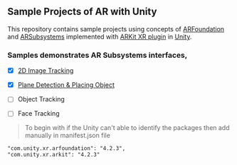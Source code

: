 ## Sample Projects of AR with Unity

This repository contains sample projects using concepts of [ARFoundation](https://docs.unity3d.com/Packages/com.unity.xr.arfoundation@4.2/manual/index.html) and [ARSubsystems](https://docs.unity3d.com/Packages/com.unity.xr.arsubsystems@4.2/manual/index.html) implemented with [ARKit XR plugin](https://docs.unity3d.com/Packages/com.unity.xr.arkit@4.2/manual/index.html) in [Unity](https://unity.com/).

### Samples demonstrates AR Subsystems interfaces,

- [X] [2D Image Tracking](https://github.com/SaketMunda/AR-samples-with-Unity/tree/master/ImageTracking)
- [X] [Plane Detection & Placing Object](https://github.com/SaketMunda/AR-samples-with-Unity/tree/master/Plane%20Detection%20and%20Placing%20an%20Object)
- [ ] Object Tracking
- [ ] Face Tracking


> To begin with if the Unity can't able to identify the packages then add manually in manifest.json file

```
"com.unity.xr.arfoundation": "4.2.3",
"com.unity.xr.arkit": "4.2.3"
```
